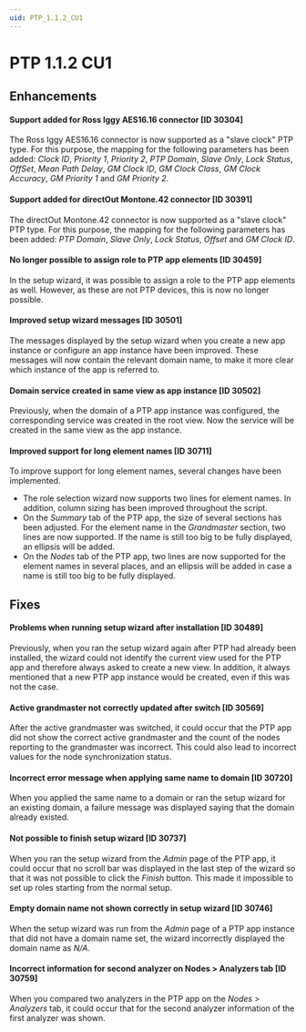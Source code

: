 ```yaml
---
uid: PTP_1.1.2_CU1
---
```


# PTP 1.1.2 CU1

## Enhancements

#### Support added for Ross Iggy AES16.16 connector \[ID 30304\]

The Ross Iggy AES16.16 connector is now supported as a "slave clock" PTP type. For this purpose, the mapping for the following parameters has been added: *Clock ID*, *Priority 1*, *Priority 2*, *PTP Domain*, *Slave Only*, *Lock Status*, *OffSet*, *Mean Path Delay*, *GM Clock ID*, *GM Clock Class*, *GM Clock Accuracy*, *GM Priority 1* and *GM Priority 2*.

#### Support added for directOut Montone.42 connector \[ID 30391\]

The directOut Montone.42 connector is now supported as a "slave clock" PTP type. For this purpose, the mapping for the following parameters has been added: *PTP Domain*, *Slave Only*, *Lock Status*, *Offset* and *GM Clock ID*.

#### No longer possible to assign role to PTP app elements \[ID 30459\]

In the setup wizard, it was possible to assign a role to the PTP app elements as well. However, as these are not PTP devices, this is now no longer possible.

#### Improved setup wizard messages \[ID 30501\]

The messages displayed by the setup wizard when you create a new app instance or configure an app instance have been improved. These messages will now contain the relevant domain name, to make it more clear which instance of the app is referred to.

#### Domain service created in same view as app instance \[ID 30502\]

Previously, when the domain of a PTP app instance was configured, the corresponding service was created in the root view. Now the service will be created in the same view as the app instance.

#### Improved support for long element names \[ID 30711\]

To improve support for long element names, several changes have been implemented.

- The role selection wizard now supports two lines for element names. In addition, column sizing has been improved throughout the script.
- On the *Summary* tab of the PTP app, the size of several sections has been adjusted. For the element name in the *Grandmaster* section, two lines are now supported. If the name is still too big to be fully displayed, an ellipsis will be added.
- On the *Nodes* tab of the PTP app, two lines are now supported for the element names in several places, and an ellipsis will be added in case a name is still too big to be fully displayed.

## Fixes

#### Problems when running setup wizard after installation \[ID 30489\]

Previously, when you ran the setup wizard again after PTP had already been installed, the wizard could not identify the current view used for the PTP app and therefore always asked to create a new view. In addition, it always mentioned that a new PTP app instance would be created, even if this was not the case.

#### Active grandmaster not correctly updated after switch \[ID 30569\]

After the active grandmaster was switched, it could occur that the PTP app did not show the correct active grandmaster and the count of the nodes reporting to the grandmaster was incorrect. This could also lead to incorrect values for the node synchronization status.

#### Incorrect error message when applying same name to domain \[ID 30720\]

When you applied the same name to a domain or ran the setup wizard for an existing domain, a failure message was displayed saying that the domain already existed.

#### Not possible to finish setup wizard \[ID 30737\]

When you ran the setup wizard from the *Admin* page of the PTP app, it could occur that no scroll bar was displayed in the last step of the wizard so that it was not possible to click the *Finish* button. This made it impossible to set up roles starting from the normal setup.

#### Empty domain name not shown correctly in setup wizard \[ID 30746\]

When the setup wizard was run from the *Admin* page of a PTP app instance that did not have a domain name set, the wizard incorrectly displayed the domain name as *N/A*.

#### Incorrect information for second analyzer on Nodes \> Analyzers tab \[ID 30759\]

When you compared two analyzers in the PTP app on the *Nodes* > *Analyzers* tab, it could occur that for the second analyzer information of the first analyzer was shown.
